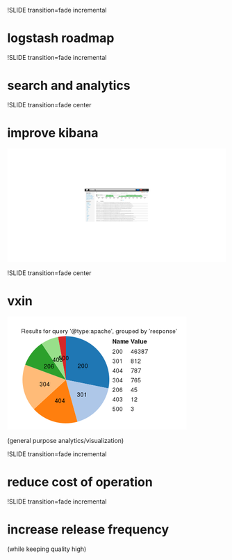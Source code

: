 !SLIDE transition=fade incremental
# logstash roadmap

!SLIDE transition=fade incremental
# search and analytics

!SLIDE transition=fade center
# improve kibana
![kibana](kibana.png)

!SLIDE transition=fade center
# vxin
![vxin](elasticsearch-logstash-piesnacking.png)

(general purpose analytics/visualization)

!SLIDE transition=fade incremental
# reduce cost of operation

!SLIDE transition=fade incremental
# increase release frequency

(while keeping quality high)

